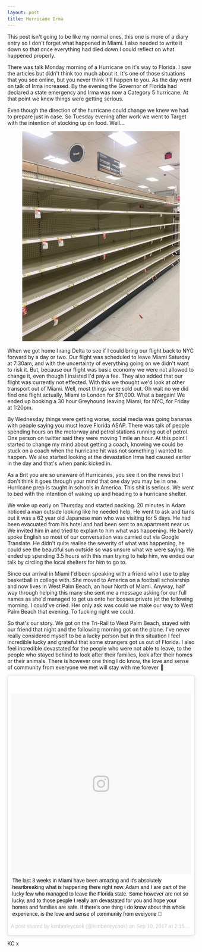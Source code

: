 ```yaml
---
layout: post
title: Hurricane Irma
---
```


This post isn't going to be like my normal ones, this one is more of a diary entry so I don't forget what happened in Miami. I also needed to write it down so that once everything had died down I could reflect on what happened properly.

There was talk Monday morning of a Hurricane on it's way to Florida. I saw the articles but didn't think too much about it. It's one of those situations that you see online, but you never think it'll happen to you. As the day went on talk of Irma increased. By the evening the Governor of Florida had declared a state emergency and Irma was now a Category 5 hurricane. At that point we knew things were getting serious.

Even though the direction of the hurricane could change we knew we had to prepare just in case. So Tuesday evening after work we went to Target with the intention of stocking up on food. Well...

<figure>
  <img src="/images/irma-empty-shelf-1.jpg" class="medium-image" alt="Target empty shelf">
</figure>

When we got home I rang Delta to see if I could bring our flight back to NYC forward by a day or two. Our flight was scheduled to leave Miami Saturday at 7:30am, and with the uncertainty of everything going on we didn't want to risk it. But, because our flight was basic economy we were not allowed to change it, even though I insisted I'd pay a fee. They also added that our flight was currently not effected. With this we thought we'd look at other transport out of Miami. Well, most things were sold out. Oh wait no we did find one flight actually, Miami to London for $11,000. What a bargain! We ended up booking a 30 hour Greyhound leaving Miami, for NYC, for Friday at 1:20pm.

By Wednesday things were getting worse, social media was going bananas with people saying you must leave Florida ASAP. There was talk of people spending hours on the motorway and petrol stations running out of petrol. One person on twitter said they were moving 1 mile an hour. At this point I started to change my mind about getting a coach, knowing we could be stuck on a coach when the hurricane hit was not something I wanted to happen. We also started looking at the devastation Irma had caused earlier in the day and that's when panic kicked in.

As a Brit you are so unaware of Hurricanes, you see it on the news but I don't think it goes through your mind that one day you may be in one. Hurricane prep is taught in schools in America. This shit is serious. We went to bed with the intention of waking up and heading to a hurricane shelter.

We woke up early on Thursday and started packing. 20 minutes in Adam noticed a man outside looking like he needed help. He went to ask and turns out it was a 62 year old Japanese man who was visiting for 5 days. He had been evacuated from his hotel and had been sent to an apartment near us. We invited him in and tried to explain to him what was happening. He barely spoke English so most of our conversation was carried out via Google Translate. He didn't quite realise the severity of what was happening, he could see the beautiful sun outside so was unsure what we were saying. We ended up spending 3.5 hours with this man trying to help him, we ended our talk by circling the local shelters for him to go to.

Since our arrival in Miami I'd been speaking with a friend who I use to play basketball in college with. She moved to America on a football scholarship and now lives in West Palm Beach, an hour North of Miami. Anyway, half way through helping this many she sent me a message asking for our full names as she'd managed to get us onto her bosses private jet the following morning. I could've cried. Her only ask was could we make our way to West Palm Beach that evening. To fucking right we could.

So that's our story. We got on the Tri-Rail to West Palm Beach, stayed with our friend that night and the following morning got on the plane. I've never really considered myself to be a lucky person but in this situation I feel incredible lucky and grateful that some strangers got us out of Florida. I also feel incredible devastated for the people who were not able to leave, to the people who stayed behind to look after their families, look after their homes or their animals. There is however one thing I do know, the love and sense of community from everyone we met will stay with me forever 💜

<div class="instagram-embed">
<blockquote class="instagram-media" data-instgrm-captioned data-instgrm-version="7" style=" background:#FFF; border:0; border-radius:3px; box-shadow:0 0 1px 0 rgba(0,0,0,0.5),0 1px 10px 0 rgba(0,0,0,0.15); margin: 1px; max-width:658px; padding:0; width:99.375%; width:-webkit-calc(100% - 2px); width:calc(100% - 2px);"><div style="padding:8px;"> <div style=" background:#F8F8F8; line-height:0; margin-top:40px; padding:50.0% 0; text-align:center; width:100%;"> <div style=" background:url(data:image/png;base64,iVBORw0KGgoAAAANSUhEUgAAACwAAAAsCAMAAAApWqozAAAABGdBTUEAALGPC/xhBQAAAAFzUkdCAK7OHOkAAAAMUExURczMzPf399fX1+bm5mzY9AMAAADiSURBVDjLvZXbEsMgCES5/P8/t9FuRVCRmU73JWlzosgSIIZURCjo/ad+EQJJB4Hv8BFt+IDpQoCx1wjOSBFhh2XssxEIYn3ulI/6MNReE07UIWJEv8UEOWDS88LY97kqyTliJKKtuYBbruAyVh5wOHiXmpi5we58Ek028czwyuQdLKPG1Bkb4NnM+VeAnfHqn1k4+GPT6uGQcvu2h2OVuIf/gWUFyy8OWEpdyZSa3aVCqpVoVvzZZ2VTnn2wU8qzVjDDetO90GSy9mVLqtgYSy231MxrY6I2gGqjrTY0L8fxCxfCBbhWrsYYAAAAAElFTkSuQmCC); display:block; height:44px; margin:0 auto -44px; position:relative; top:-22px; width:44px;"></div></div> <p style=" margin:8px 0 0 0; padding:0 4px;"> <a href="https://www.instagram.com/p/BY4BADglp7e/" style=" color:#000; font-family:Arial,sans-serif; font-size:14px; font-style:normal; font-weight:normal; line-height:17px; text-decoration:none; word-wrap:break-word;" target="_blank">The last 3 weeks in Miami have been amazing and it&#39;s absolutely heartbreaking what is happening there right now. Adam and I are part of the lucky few who managed to leave the Florida state. Some however are not so lucky, and to those people I really am devastated for you and hope your homes and families are safe. If there&#39;s one thing I do know about this whole experience, is the love and sense of community from everyone 💜</a></p> <p style=" color:#c9c8cd; font-family:Arial,sans-serif; font-size:14px; lineheight:17px; margin-bottom:0; margin-top:8px; overflow:hidden; padding:8px 0 7px; text-align:center; text-overflow:ellipsis; white-space:nowrap;">A post shared by kimberleycook (@kimberleycook) on <time style=" font-family:Arial,sans-serif; font-size:14px; line-height:17px;" datetime="2017-09-10T21:15:55+00:00">Sep 10, 2017 at 2:15pm PDT</time></p></div></blockquote>
<div>
<script async defer src="//platform.instagram.com/en_US/embeds.js"></script>

KC x
